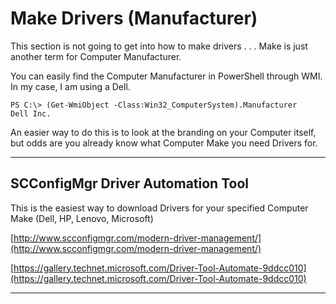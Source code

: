 # Make Drivers \(Manufacturer\)

This section is not going to get into how to make drivers . . . Make is just another term for Computer Manufacturer.

You can easily find the Computer Manufacturer in PowerShell through WMI.  In my case, I am using a Dell.

```
PS C:\> (Get-WmiObject -Class:Win32_ComputerSystem).Manufacturer
Dell Inc.
```

An easier way to do this is to look at the branding on your Computer itself, but odds are you already know what Computer Make you need Drivers for.

---

## SCConfigMgr Driver Automation Tool

This is the easiest way to download Drivers for your specified Computer Make \(Dell, HP, Lenovo, Microsoft\)

[http://www.scconfigmgr.com/modern-driver-management/](http://www.scconfigmgr.com/modern-driver-management/)

[https://gallery.technet.microsoft.com/Driver-Tool-Automate-9ddcc010](https://gallery.technet.microsoft.com/Driver-Tool-Automate-9ddcc010)

---



